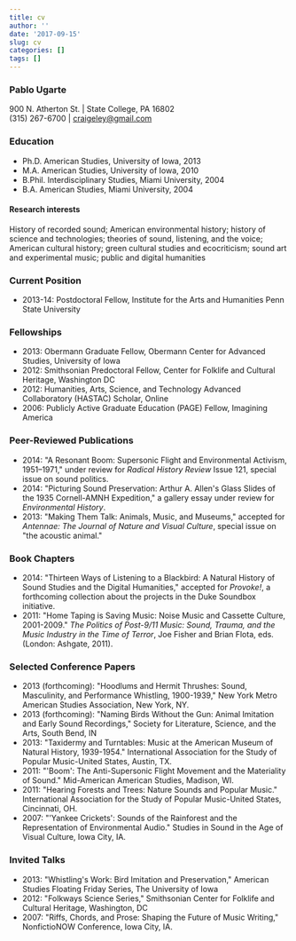 ```yaml
---
title: cv
author: ''
date: '2017-09-15'
slug: cv
categories: []
tags: []
---
```


### Pablo Ugarte
900 N. Atherton St. | State College, PA 16802  
(315) 267-6700 | craigeley@gmail.com  

### Education
- Ph.D.   American Studies, University of Iowa, 2013
- M.A.    American Studies, University of Iowa, 2010
- B.Phil.  Interdisciplinary Studies, Miami University, 2004
- B.A.     American Studies, Miami University, 2004

#### Research interests
History of recorded sound; American environmental history; history of science and technologies; theories of sound, listening, and the voice; American cultural history; green cultural studies and ecocriticism; sound art and experimental music; public and digital humanities

### Current Position
- 2013-14: Postdoctoral Fellow, Institute for the Arts and Humanities Penn State University

### Fellowships
- 2013: Obermann Graduate Fellow, Obermann Center for Advanced Studies, University of Iowa
- 2012: Smithsonian Predoctoral Fellow, Center for Folklife and Cultural Heritage, Washington DC
- 2012: Humanities, Arts, Science, and Technology Advanced Collaboratory (HASTAC) Scholar, Online
- 2006: Publicly Active Graduate Education (PAGE) Fellow, Imagining America

### Peer-Reviewed Publications
- 2014: "A Resonant Boom: Supersonic Flight and Environmental Activism, 1951–1971," under review for *Radical History Review* Issue 121, special issue on sound politics.
- 2014: "Picturing Sound Preservation: Arthur A. Allen's Glass Slides of the 1935 Cornell-AMNH Expedition," a gallery essay under review for *Environmental History*.
- 2013: "Making Them Talk: Animals, Music, and Museums," accepted for *Antennae: The Journal of Nature and Visual Culture*, special issue on "the acoustic animal."

### Book Chapters
- 2014: "Thirteen Ways of Listening to a Blackbird: A Natural History of Sound Studies and the Digital Humanities," accepted for *Provoke!*, a forthcoming collection about the projects in the Duke Soundbox initiative.
- 2011: "Home Taping is Saving Music: Noise Music and Cassette Culture, 2001-2009." *The Politics of Post-9/11 Music: Sound, Trauma, and the Music Industry in the Time of Terror*, Joe Fisher and Brian Flota, eds. (London: Ashgate, 2011).

### Selected Conference Papers
- 2013 (forthcoming): "Hoodlums and Hermit Thrushes: Sound, Masculinity, and Performance Whistling, 1900-1939," New York Metro American Studies Association, New York, NY.
- 2013 (forthcoming): "Naming Birds Without the Gun: Animal Imitation and Early Sound Recordings," Society for Literature, Science, and the Arts, South Bend, IN
- 2013: "Taxidermy and Turntables: Music at the American Museum of Natural History, 1939-1954." International Association for the Study of Popular Music-United States, Austin, TX. 
- 2011: "'Boom': The Anti-Supersonic Flight Movement and the Materiality of Sound." Mid-American American Studies, Madison, WI.
- 2011: "Hearing Forests and Trees: Nature Sounds and Popular Music." International Association for the Study of Popular Music-United States, Cincinnati, OH.
- 2007: "'Yankee Crickets': Sounds of the Rainforest and the Representation of Environmental Audio." Studies in Sound in the Age of Visual Culture, Iowa City, IA.

### Invited Talks
- 2013: "Whistling's Work: Bird Imitation and Preservation," American Studies Floating Friday Series, The University of Iowa
- 2012: "Folkways Science Series," Smithsonian Center for Folklife and Cultural Heritage, Washington, DC
- 2007: "Riffs, Chords, and Prose: Shaping the Future of Music Writing," NonfictioNOW Conference, Iowa City, IA.

